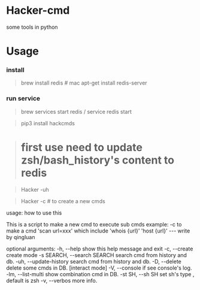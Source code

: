 # Hacker-cmd
some tools in python

#	Usage

### install
> brew install redis # mac
> apt-get install redis-server

### run service

> brew services start redis / service redis start

> pip3 install hackcmds

> # first use need to update zsh/bash_history's content to redis

> Hacker -uh 

> Hacker -c # to create a new cmds


usage:  how to use this

This is a script to make a new cmd to execute sub cmds example: -c to make a
cmd 'scan url=xxx' which include 'whois {url}' 'host {url}' --- write by
qingluan

optional arguments:
  -h, --help            show this help message and exit
  -c, --create          create mode
  -s SEARCH, --search SEARCH
                        search cmd from history and db.
  -uh, --update-history
                        search cmd from history and db.
  -D, --delete          delete some cmds in DB. [interact mode]
  -V, --console         if see console's log.
  -lm, --list-multi     show combination cmd in DB.
  -st SH, --sh SH       set sh's type , default is zsh
  -v, --verbos          more info.

